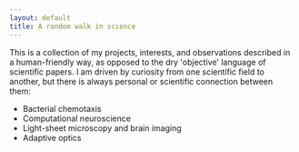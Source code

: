 ```yaml
---
layout: default
title: A random walk in science
---
```

This is a collection of my projects, interests, and observations described in a human-friendly way, as opposed to the dry 'objective' language of scientific papers. I am driven by curiosity from one scientific field to another, but there is always personal or scientific connection between them:
* Bacterial chemotaxis
* Computational neuroscience
* Light-sheet microscopy and brain imaging
* Adaptive optics
